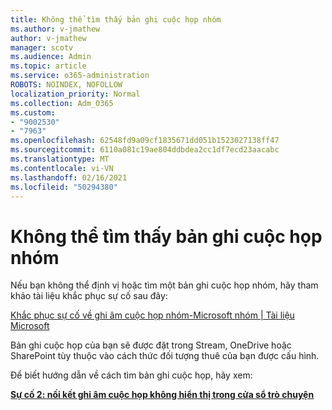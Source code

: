 ```yaml
---
title: Không thể tìm thấy bản ghi cuộc họp nhóm
ms.author: v-jmathew
author: v-jmathew
manager: scotv
ms.audience: Admin
ms.topic: article
ms.service: o365-administration
ROBOTS: NOINDEX, NOFOLLOW
localization_priority: Normal
ms.collection: Adm_O365
ms.custom:
- "9002530"
- "7963"
ms.openlocfilehash: 62548fd9a09cf1835671dd051b1523027138ff47
ms.sourcegitcommit: 6110a081c19ae804ddbdea2cc1df7ecd23aacabc
ms.translationtype: MT
ms.contentlocale: vi-VN
ms.lasthandoff: 02/16/2021
ms.locfileid: "50294380"
---
```

# <a name="cant-find-the-teams-meeting-recording"></a>Không thể tìm thấy bản ghi cuộc họp nhóm

Nếu bạn không thể định vị hoặc tìm một bản ghi cuộc họp nhóm, hãy tham khảo tài liệu khắc phục sự cố sau đây:

[Khắc phục sự cố về ghi âm cuộc họp nhóm-Microsoft nhóm | Tài liệu Microsoft](https://docs.microsoft.com/microsoftteams/troubleshoot/meetings/troubleshoot-meeting-recording-issues)

Bản ghi cuộc họp của bạn sẽ được đặt trong Stream, OneDrive hoặc SharePoint tùy thuộc vào cách thức đối tượng thuê của bạn được cấu hình.

Để biết hướng dẫn về cách tìm bản ghi cuộc họp, hãy xem:

**[Sự cố 2: nối kết ghi âm cuộc họp không hiển thị trong cửa sổ trò chuyện](https://docs.microsoft.com/microsoftteams/troubleshoot/meetings/troubleshoot-meeting-recording-issues#issue-2-the-meeting-recording-link-isnt-visible-in-a-chat-window)**
